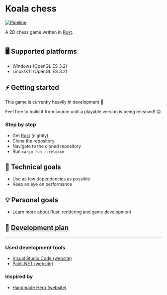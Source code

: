 # Koala chess
[![Pipeline](https://github.com/Oliver-Piorun/koala_chess/actions/workflows/rust.yml/badge.svg)](https://github.com/Oliver-Piorun/koala_chess/actions/workflows/rust.yml)

A 2D chess game written in [Rust](https://www.rust-lang.org).

#

## :desktop_computer: Supported platforms
- Windows (OpenGL ES 3.2)
- Linux/X11 (OpenGL ES 3.2)

## :zap: Getting started
This game is currently heavily in development :construction:

Feel free to build it from source until a playable version is being released! :blush:

### Step by step
- Get [Rust](https://www.rust-lang.org/tools/install) (nightly)
- Clone the repository
- Navigate to the cloned repository
- Run `cargo run --release`

## :wrench: Technical goals
- Use as few dependencies as possible
- Keep an eye on performance

## :bulb: Personal goals
- Learn more about Rust, rendering and game development

## :memo: [Development plan](https://github.com/Oliver-Piorun/koala_chess/projects/1)

---

### Used development tools
- [Visual Studio Code (website)](https://code.visualstudio.com)
- [Paint.NET (website)](https://www.getpaint.net)

### Inspired by
- [Handmade Hero (website)](https://handmadehero.org)
